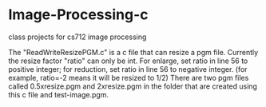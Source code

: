 # Image-Processing-c
class projects for cs712 image processing

The "ReadWriteResizePGM.c" is a c file that can resize a pgm file.
Currently the resize factor "ratio" can only be int.
For enlarge, set ratio in line 56 to positive integer;
for reduction, set ratio in line 56 to negative integer.
(for example, ratio=-2 means it will be resized to 1/2)
There are two pgm files called 0.5xresize.pgm and 2xresize.pgm in 
the folder that are created using this c file and test-image.pgm.
